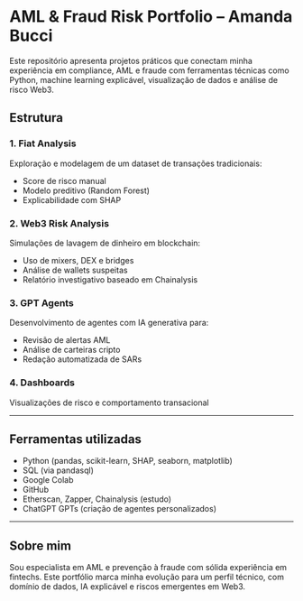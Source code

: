 # AML & Fraud Risk Portfolio – Amanda Bucci

Este repositório apresenta projetos práticos que conectam minha experiência em compliance, AML e fraude com ferramentas técnicas como Python, machine learning explicável, visualização de dados e análise de risco Web3.

## Estrutura

### 1. Fiat Analysis
Exploração e modelagem de um dataset de transações tradicionais:
- Score de risco manual
- Modelo preditivo (Random Forest)
- Explicabilidade com SHAP

### 2. Web3 Risk Analysis
Simulações de lavagem de dinheiro em blockchain:
- Uso de mixers, DEX e bridges
- Análise de wallets suspeitas
- Relatório investigativo baseado em Chainalysis

### 3. GPT Agents
Desenvolvimento de agentes com IA generativa para:
- Revisão de alertas AML
- Análise de carteiras cripto
- Redação automatizada de SARs

### 4. Dashboards
Visualizações de risco e comportamento transacional

---

## Ferramentas utilizadas

- Python (pandas, scikit-learn, SHAP, seaborn, matplotlib)
- SQL (via pandasql)
- Google Colab
- GitHub
- Etherscan, Zapper, Chainalysis (estudo)
- ChatGPT GPTs (criação de agentes personalizados)

---

## Sobre mim

Sou especialista em AML e prevenção à fraude com sólida experiência em fintechs. Este portfólio marca minha evolução para um perfil técnico, com domínio de dados, IA explicável e riscos emergentes em Web3.
